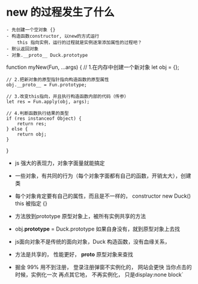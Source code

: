 # new 的过程发生了什么
    - 先创建一个空对象 {} 
    - 构造函数constructor, 以new的方式运行
        this 指向实例，运行的过程就是实例逐渐添加属性的过程吧？ 
    - 默认返回对象 
    - 对象.__proto__ Duck.prototype 

function myNew(Fun, ...args) {
    // 1.在内存中创建一个新对象
    let obj = {};
    
    // 2.把新对象的原型指针指向构造函数的原型属性
    obj.__proto__ = Fun.prototype;
    
    // 3.改变this指向，并且执行构造函数内部的代码（传参）
    let res = Fun.apply(obj, args);
    
    // 4.判断函数执行结果的类型
    if (res instanceof Object) {
        return res;
    } else {
        return obj;
    }
}

- js 强大的表现力，对象字面量就能搞定
- 一些对象，有共同的行为（每个对象字面都有自己的函数，开销太大），创建类
- 每个对象肯定要有自己的属性，而且是不一样的， constructor   new Duck() 
    this 被指定 {} 
- 方法放到prototype 原型对象上，被所有实例共享的方法
- obj.__prototype__ = Duck.prototype  如果自身没有，就到原型对象上去找
- js面向对象不是传统的面向对象，Duck 构造函数，没有血缘关系，
- 方法是共享的， 性能更好， __proto__ 原型对象来查找 


- 掘金
    99% 用不到注册， 登录注册弹窗不实例化的， 网站会更快
    当你点击的时候，实例化一次
    再点其它地， 不再实例化， 只是display:none block`
